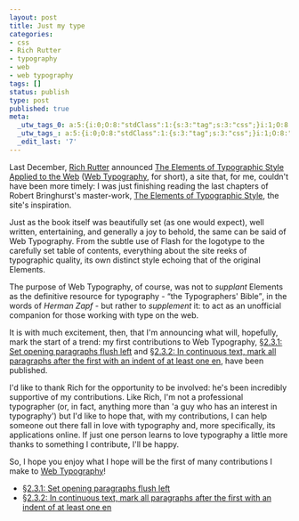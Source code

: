 ```yaml
---
layout: post
title: Just my type
categories:
- css
- Rich Rutter
- typography
- web
- web typography
tags: []
status: publish
type: post
published: true
meta:
  _utw_tags_0: a:5:{i:0;O:8:"stdClass":1:{s:3:"tag";s:3:"css";}i:1;O:8:"stdClass":1:{s:3:"tag";s:11:"Rich-Rutter";}i:2;O:8:"stdClass":1:{s:3:"tag";s:10:"typography";}i:3;O:8:"stdClass":1:{s:3:"tag";s:3:"web";}i:4;O:8:"stdClass":1:{s:3:"tag";s:14:"web-typography";}}
  _utw_tags_: a:5:{i:0;O:8:"stdClass":1:{s:3:"tag";s:3:"css";}i:1;O:8:"stdClass":1:{s:3:"tag";s:11:"Rich-Rutter";}i:2;O:8:"stdClass":1:{s:3:"tag";s:10:"typography";}i:3;O:8:"stdClass":1:{s:3:"tag";s:3:"web";}i:4;O:8:"stdClass":1:{s:3:"tag";s:14:"web-typography";}}
  _edit_last: '7'
---
```

Last December, [Rich Rutter][] announced [The Elements of Typographic Style Applied to the Web][Web Typography] ([Web Typography][], for short), a site that, for me, couldn't have been more timely: I was just finishing reading the last chapters of Robert Bringhurst's master-work, [The Elements of Typographic Style][Elements], the site's inspiration.

Just as the book itself was beautifully set (as one would expect), well written, entertaining, and generally a joy to behold, the same can be said of Web Typography. From the subtle use of Flash for the logotype to the carefully set table of contents, everything about the site reeks of typographic quality, its own distinct style echoing that of the original Elements. 

The purpose of Web Typography, of course, was not to _supplant_ Elements as the definitive resource for typography - <q>the Typographers' Bible</q>, in the words of <cite>Herman Zapf</cite>  - but rather to _supplement_ it: to act as an unofficial companion for those working with type on the web.

It is with much excitement, then, that I'm announcing what will, hopefully, mark the start of a trend: my first contributions to Web Typography, [§2.3.1: Set opening paragraphs flush left][WT §2.3.1] and [§2.3.2: In continuous text, mark all paragraphs after the first with an indent of at least one en][WT §2.3.2], have been published.

I'd like to thank Rich for the opportunity to be involved: he's been incredibly supportive of my contributions. Like Rich, I'm not a professional typographer (or, in fact, anything more than 'a guy who has an interest in typography') but I'd like to hope that, with my contributions, I can help someone out there fall in love with typography and, more specifically, its applications online. If just one person learns to love typography a little more thanks to something I contribute, I'll be happy.

So, I hope you enjoy what I hope will be the first of many contributions I make to [Web Typography][]!

* [§2.3.1: Set opening paragraphs flush left][WT §2.3.1]
* [§2.3.2: In continuous text, mark all paragraphs after the first with an indent of at least one en][WT §2.3.2]

[Rich Rutter]: http://clagnut.com/ "Richard Rutter's Clagnut.com"
[Web Typography]: http://webtypography.net/ "The Elements of Typographic Style Applied to the Web"
[Elements]: http://www.amazon.co.uk/Elements-Typographic-Style/dp/0881792055/ "Robert Bringhurst's 'The Elements of Typographic Style' (Hardcover) on Amazon UK"
[WT §2.3.1]: http://webtypography.net/Rhythm_and_Proportion/Blocks_and_Paragraphs/2.3.1/
[WT §2.3.2]: http://webtypography.net/Rhythm_and_Proportion/Blocks_and_Paragraphs/2.3.2/
